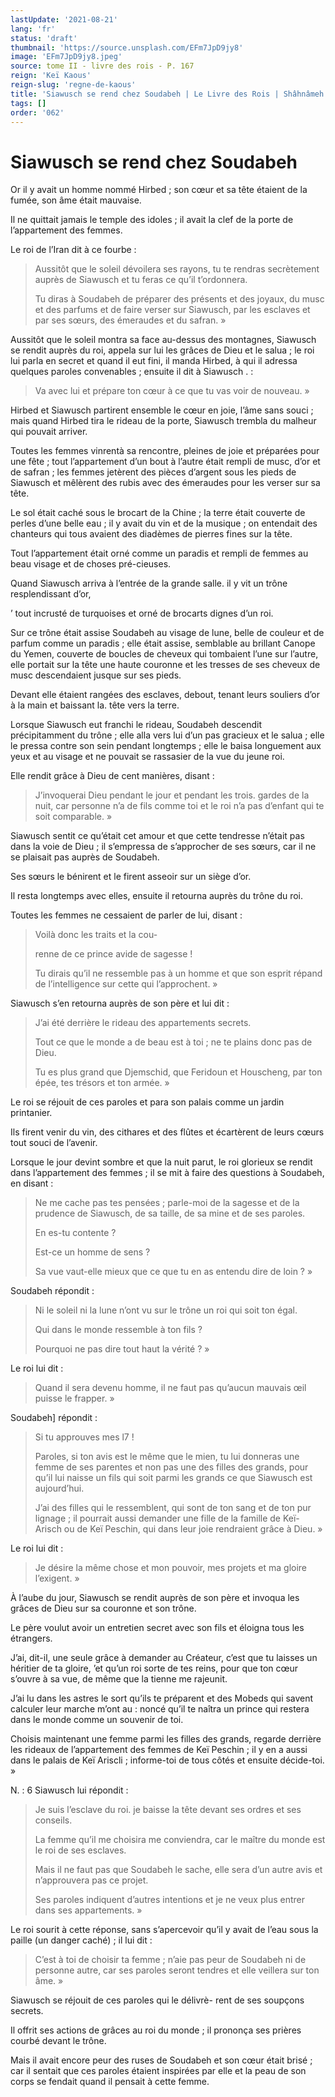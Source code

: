```yaml
---
lastUpdate: '2021-08-21'
lang: 'fr'
status: 'draft'
thumbnail: 'https://source.unsplash.com/EFm7JpD9jy8'
image: 'EFm7JpD9jy8.jpeg'
source: tome II - livre des rois - P. 167
reign: 'Keï Kaous'
reign-slug: 'regne-de-kaous'
title: 'Siawusch se rend chez Soudabeh | Le Livre des Rois | Shâhnâmeh'
tags: []
order: '062'
---
```


<!-- LTeX: language=fr -->

# Siawusch se rend chez Soudabeh

Or il y avait un homme nommé Hirbed ; son cœur et sa tête étaient de la fumée, son âme était mauvaise.

Il ne quittait jamais le temple des idoles ; il avait la clef de la porte de l’appartement des femmes.

Le roi de l’Iran dit à ce fourbe :

> Aussitôt que le soleil dévoilera ses rayons, tu te rendras secrètement auprès de Siawusch et tu feras ce qu’il t’ordonnera.
>
> Tu diras à Soudabeh de préparer des présents et des joyaux, du musc et des parfums et de faire verser sur Siawusch, par les esclaves et par ses sœurs, des émeraudes et du safran. »

Aussitôt que le soleil montra sa face au-dessus des montagnes, Siawusch se rendit auprès du roi, appela sur lui les grâces de Dieu et le salua ; le roi lui parla en secret et quand il eut fini, il manda Hirbed, à qui il adressa quelques paroles convenables ; ensuite il dit à Siawusch . :

> Va avec lui et prépare ton cœur à ce que tu vas voir de nouveau. »

Hirbed et Siawusch partirent ensemble le cœur en joie, l’âme sans souci ; mais quand Hirbed tira le rideau de la porte, Siawusch trembla du malheur qui pouvait arriver.

Toutes les femmes vinrentà sa rencontre, pleines de joie et préparées pour une fête ; tout l’appartement d’un bout à l’autre était rempli de musc, d’or et de safran ; les femmes jetèrent des pièces d’argent sous les pieds de Siawusch et mêlèrent des rubis avec des émeraudes pour les verser sur sa tête.

Le sol était caché sous le brocart de la Chine ; la terre était couverte de perles d’une belle eau ; il y avait du vin et de la musique ; on entendait des chanteurs qui tous avaient des diadèmes de pierres fines sur la tête.

Tout l’appartement était orné comme un paradis et rempli de femmes au beau visage et de choses pré-cieuses.

Quand Siawusch arriva à l’entrée de la grande salle. il y vit un trône resplendissant d’or,

’ tout incrusté de turquoises et orné de brocarts dignes d’un roi.

Sur ce trône était assise Soudabeh au visage de lune, belle de couleur et de parfum comme un paradis ; elle était assise, semblable au brillant Canope du Yemen, couverte de boucles de cheveux qui tombaient l’une sur l’autre, elle portait sur la tête une haute couronne et les tresses de ses cheveux de musc descendaient jusque sur ses pieds.

Devant elle étaient rangées des esclaves, debout, tenant leurs souliers d’or à la main et baissant la. tête vers la terre.

Lorsque Siawusch eut franchi le rideau, Soudabeh descendit précipitamment du trône ; elle alla vers lui d’un pas gracieux et le salua ; elle le pressa contre son sein pendant longtemps ; elle le baisa longuement aux yeux et au visage et ne pouvait se rassasier de la vue du jeune roi.

Elle rendit grâce à Dieu de cent manières, disant :

> J’invoquerai Dieu pendant le jour et pendant les trois. gardes de la nuit, car personne n’a de fils comme toi et le roi n’a pas d’enfant qui te soit comparable. »

Siawusch sentit ce qu’était cet amour et que cette tendresse n’était pas dans la voie de Dieu ; il s’empressa de s’approcher de ses sœurs, car il ne se plaisait pas auprès de Soudabeh.

Ses sœurs le bénirent et le firent asseoir sur un siège d’or.

Il resta longtemps avec elles, ensuite il retourna auprès du trône du roi.

Toutes les femmes ne cessaient de parler de lui, disant :

> Voilà donc les traits et la cou-
>
> renne de ce prince avide de sagesse !
>
> Tu dirais qu’il ne ressemble pas à un homme et que son esprit répand de l’intelligence sur cette qui l’approchent. »

Siawusch s’en retourna auprès de son père et lui dit :

> J’ai été derrière le rideau des appartements secrets.
>
> Tout ce que le monde a de beau est à toi ; ne te plains donc pas de Dieu.
>
> Tu es plus grand que Djemschid, que Feridoun et Houscheng, par ton épée, tes trésors et ton armée. »

Le roi se réjouit de ces paroles et para son palais comme un jardin printanier.

Ils firent venir du vin, des cithares et des flûtes et écartèrent de leurs cœurs tout souci de l’avenir.

Lorsque le jour devint sombre et que la nuit parut, le roi glorieux se rendit dans l’appartement des femmes ; il se mit à faire des questions à Soudabeh, en disant :

> Ne me cache pas tes pensées ; parle-moi de la sagesse et de la prudence de Siawusch, de sa taille, de sa mine et de ses paroles.
>
> En es-tu contente ?
>
> Est-ce un homme de sens ?
>
> Sa vue vaut-elle mieux que ce que tu en as entendu dire de loin ? »

Soudabeh répondit :

> Ni le soleil ni la lune n’ont vu sur le trône un roi qui soit ton égal.
>
> Qui dans le monde ressemble à ton fils ?
>
> Pourquoi ne pas dire tout haut la vérité ? »

Le roi lui dit :

> Quand il sera devenu homme, il ne faut pas qu’aucun mauvais œil puisse le frapper. »

Soudabeh] répondit :

> Si tu approuves mes l7 !
>
> Paroles, si ton avis est le même que le mien, tu lui donneras une femme de ses parentes et non pas une des filles des grands, pour qu’il lui naisse un fils qui soit parmi les grands ce que Siawusch est aujourd’hui.
>
> J’ai des filles qui le ressemblent, qui sont de ton sang et de ton pur lignage ; il pourrait aussi demander une fille de la famille de Keï-Arisch ou de Keï Peschin, qui dans leur joie rendraient grâce à Dieu. »

Le roi lui dit :

> Je désire la même chose et mon pouvoir, mes projets et ma gloire l’exigent. »

À l’aube du jour, Siawusch se rendit auprès de son père et invoqua les grâces de Dieu sur sa couronne et son trône.

Le père voulut avoir un entretien secret avec son fils et éloigna tous les étrangers.

J’ai, dit-il, une seule grâce à demander au Créateur, c’est que tu laisses un héritier de ta gloire, ’et qu’un roi sorte de tes reins, pour que ton cœur s’ouvre à sa vue, de même que la tienne me rajeunit.

J’ai lu dans les astres le sort qu’ils te préparent et des Mobeds qui savent calculer leur marche m’ont au : noncé qu’il te naîtra un prince qui restera dans le monde comme un souvenir de toi.

Choisis maintenant une femme parmi les filles des grands, regarde derrière les rideaux de l’appartement des femmes de Keï Peschin ; il y en a aussi dans le palais de Keï Ariscli ; informe-toi de tous côtés et ensuite décide-toi. »

N. : 6 Siawusch lui répondit :

> Je suis l’esclave du roi. je baisse la tête devant ses ordres et ses conseils.
>
> La femme qu’il me choisira me conviendra, car le maître du monde est le roi de ses esclaves.
>
> Mais il ne faut pas que Soudabeh le sache, elle sera d’un autre avis et n’approuvera pas ce projet.
>
> Ses paroles indiquent d’autres intentions et je ne veux plus entrer dans ses appartements. »

Le roi sourit à cette réponse, sans s’apercevoir qu’il y avait de l’eau sous la paille (un danger caché) ; il lui dit :

> C’est à toi de choisir ta femme ; n’aie pas peur de Soudabeh ni de personne autre, car ses paroles seront tendres et elle veillera sur ton âme. »

Siawusch se réjouit de ces paroles qui le délivrè-
rent de ses soupçons secrets.

Il offrit ses actions de grâces au roi du monde ; il prononça ses prières courbé devant le trône.

Mais il avait encore peur des ruses de Soudabeh et son cœur était brisé ; car il sentait que ces paroles étaient inspirées par elle et la peau de son corps se fendait quand il pensait à cette femme.
